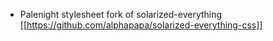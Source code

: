 * Palenight stylesheet
fork of solarized-everything
[[https://github.com/alphapapa/solarized-everything-css]]
